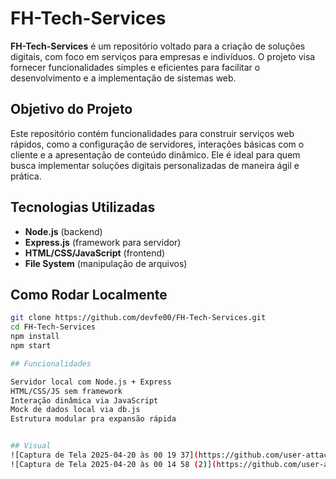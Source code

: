 # FH-Tech-Services

**FH-Tech-Services** é um repositório voltado para a criação de soluções digitais, com foco em serviços para empresas e indivíduos. O projeto visa fornecer funcionalidades simples e eficientes para facilitar o desenvolvimento e a implementação de sistemas web.

## Objetivo do Projeto

Este repositório contém funcionalidades para construir serviços web rápidos, como a configuração de servidores, interações básicas com o cliente e a apresentação de conteúdo dinâmico. Ele é ideal para quem busca implementar soluções digitais personalizadas de maneira ágil e prática.

## Tecnologias Utilizadas

- **Node.js** (backend)
- **Express.js** (framework para servidor)
- **HTML/CSS/JavaScript** (frontend)
- **File System** (manipulação de arquivos)
  
## Como Rodar Localmente

```bash
git clone https://github.com/devfe00/FH-Tech-Services.git
cd FH-Tech-Services
npm install
npm start

## Funcionalidades

Servidor local com Node.js + Express
HTML/CSS/JS sem framework
Interação dinâmica via JavaScript
Mock de dados local via db.js
Estrutura modular pra expansão rápida


## Visual
![Captura de Tela 2025-04-20 às 00 19 37](https://github.com/user-attachments/assets/05f92a11-90fa-4b65-9725-8c0758610289)
![Captura de Tela 2025-04-20 às 00 14 58 (2)](https://github.com/user-attachments/assets/be23d47a-a63f-4a6a-b02b-cec09d23d2f9)

